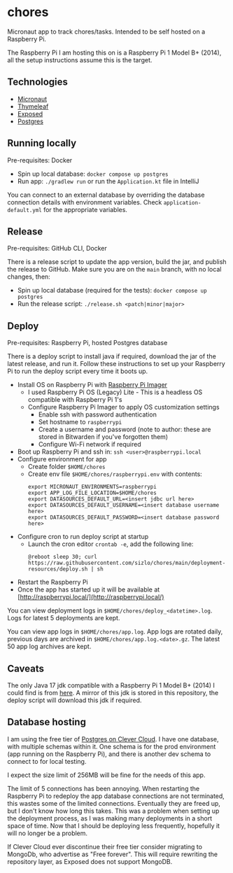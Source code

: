 chores
======

Micronaut app to track chores/tasks. Intended to be self hosted on a Raspberry Pi.

The Raspberry Pi I am hosting this on is a Raspberry Pi 1 Model B+ (2014), all the setup instructions assume this is the target.

## Technologies
- [Micronaut](https://micronaut.io/)
- [Thymeleaf](https://www.thymeleaf.org/)
- [Exposed](https://github.com/JetBrains/Exposed)
- [Postgres](https://www.postgresql.org/)

## Running locally
Pre-requisites: Docker

- Spin up local database: `docker compose up postgres`
- Run app: `./gradlew run` or run the `Application.kt` file in IntelliJ

You can connect to an external database by overriding the database connection details with environment variables. Check `application-default.yml` for the appropriate variables.

## Release
Pre-requisites: GitHub CLI, Docker

There is a release script to update the app version, build the jar, and publish the release to GitHub. Make sure you are on the `main` branch, with no local changes, then:

- Spin up local database (required for the tests): `docker compose up postgres`
- Run the release script: `./release.sh <patch|minor|major>`

## Deploy
Pre-requisites: Raspberry Pi, hosted Postgres database

There is a deploy script to install java if required, download the jar of the latest release, and run it. Follow these instructions to set up your Raspberry Pi to run the deploy script every time it boots up.

- Install OS on Raspberry Pi with [Raspberry Pi Imager](https://www.raspberrypi.com/software/)
    - I used Raspberry Pi OS (Legacy) Lite - This is a headless OS compatible with Raspberry Pi 1's
    - Configure Raspberry Pi Imager to apply OS customization settings
        - Enable ssh with password authentication
        - Set hostname to `raspberrypi`
        - Create a username and password (note to author: these are stored in Bitwarden if you've forgotten them)
        - Configure Wi-Fi network if required
- Boot up Raspberry Pi and ssh in: `ssh <user>@raspberrypi.local`
- Configure environment for app
    - Create folder `$HOME/chores`
    - Create env file `$HOME/chores/raspberrypi.env` with contents:
      ```
      export MICRONAUT_ENVIRONMENTS=raspberrypi
      export APP_LOG_FILE_LOCATION=$HOME/chores
      export DATASOURCES_DEFAULT_URL=<insert jdbc url here>
      export DATASOURCES_DEFAULT_USERNAME=<insert database username here>
      export DATASOURCES_DEFAULT_PASSWORD=<insert database password here>
      ```
- Configure cron to run deploy script at startup
    - Launch the cron editor `crontab -e`, add the following line:
      ```
      @reboot sleep 30; curl https://raw.githubusercontent.com/sizlo/chores/main/deployment-resources/deploy.sh | sh
      ```
- Restart the Raspberry Pi
- Once the app has started up it will be available at [http://raspberrypi.local/](http://raspberrypi.local/)

You can view deployment logs in `$HOME/chores/deploy_<datetime>.log`. Logs for latest 5 deployments are kept.

You can view app logs in `$HOME/chores/app.log`. App logs are rotated daily, previous days are archived in `$HOME/chores/app.log.<date>.gz`. The latest 50 app log archives are kept.

## Caveats
The only Java 17 jdk compatible with a Raspberry Pi 1 Model B+ (2014) I could find is from [here](https://github.com/JsBergbau/OpenJDK-Raspberry-Pi-Zero-W-armv6). A mirror of this jdk is stored in this repository, the deploy script will download this jdk if required.

## Database hosting
I am using the free tier of [Postgres on Clever Cloud](https://www.clever-cloud.com/product/postgresql/). I have one database, with multiple schemas within it. One schema is for the prod environment (app running on the Raspberry Pi), and there is another dev schema to connect to for local testing.

I expect the size limit of 256MB will be fine for the needs of this app.

The limit of 5 connections has been annoying. When restarting the Raspberry Pi to redeploy the app database connections are not terminated, this wastes some of the limited connections. Eventually they are freed up, but I don't know how long this takes. This was a problem when setting up the deployment process, as I was making many deployments in a short space of time. Now that I should be deploying less frequently, hopefully it will no longer be a problem.

If Clever Cloud ever discontinue their free tier consider migrating to MongoDb, who advertise as "Free forever". This will require rewriting the repository layer, as Exposed does not support MongoDB.
